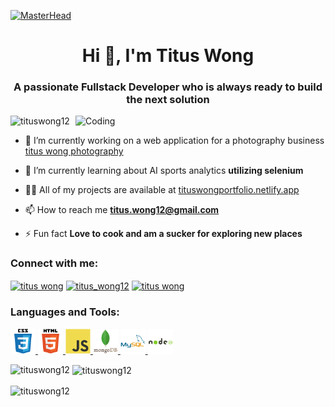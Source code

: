 [![MasterHead](https://developers.giphy.com/branch/master/static/api-512d36c09662682717108a38bbb5c57d.gif)](https://tituswong12.io)
<h1 align="center">Hi 👋, I'm Titus Wong</h1>
<h3 align="center">A passionate Fullstack Developer who is always ready to build the next solution</h3>

<img align="right" alt="Coding" width ="400" src="https://dxbcode.com/assets/images/index-meta.gif">


<p align="left"> <img src="https://komarev.com/ghpvc/?username=tituswong12&label=Profile%20views&color=0e75b6&style=flat" alt="tituswong12" /> </p>

- 🔭 I’m currently working on a web application for a photography business [titus wong photography](https://tituswongphotography.netlify.app/)

- 🌱 I’m currently learning about AI sports analytics **utilizing selenium**

- 👨‍💻 All of my projects are available at [tituswongportfolio.netlify.app](tituswongportfolio.netlify.app)

- 📫 How to reach me **titus.wong12@gmail.com**

- ⚡ Fun fact **Love to cook and am a sucker for exploring new places**

<h3 align="left">Connect with me:</h3>
<p align="left">
<a href="https://linkedin.com/in/titus wong" target="blank"><img align="center" src="https://raw.githubusercontent.com/rahuldkjain/github-profile-readme-generator/master/src/images/icons/Social/linked-in-alt.svg" alt="titus wong" height="30" width="40" /></a>
<a href="https://www.hackerrank.com/titus_wong12" target="blank"><img align="center" src="https://raw.githubusercontent.com/rahuldkjain/github-profile-readme-generator/master/src/images/icons/Social/hackerrank.svg" alt="titus_wong12" height="30" width="40" /></a>
<a href="https://www.leetcode.com/titus wong" target="blank"><img align="center" src="https://raw.githubusercontent.com/rahuldkjain/github-profile-readme-generator/master/src/images/icons/Social/leet-code.svg" alt="titus wong" height="30" width="40" /></a>
</p>

<h3 align="left">Languages and Tools:</h3>
<p align="left"> <a href="https://www.w3schools.com/css/" target="_blank" rel="noreferrer"> <img src="https://raw.githubusercontent.com/devicons/devicon/master/icons/css3/css3-original-wordmark.svg" alt="css3" width="40" height="40"/> </a> <a href="https://www.w3.org/html/" target="_blank" rel="noreferrer"> <img src="https://raw.githubusercontent.com/devicons/devicon/master/icons/html5/html5-original-wordmark.svg" alt="html5" width="40" height="40"/> </a> <a href="https://developer.mozilla.org/en-US/docs/Web/JavaScript" target="_blank" rel="noreferrer"> <img src="https://raw.githubusercontent.com/devicons/devicon/master/icons/javascript/javascript-original.svg" alt="javascript" width="40" height="40"/> </a> <a href="https://www.mongodb.com/" target="_blank" rel="noreferrer"> <img src="https://raw.githubusercontent.com/devicons/devicon/master/icons/mongodb/mongodb-original-wordmark.svg" alt="mongodb" width="40" height="40"/> </a> <a href="https://www.mysql.com/" target="_blank" rel="noreferrer"> <img src="https://raw.githubusercontent.com/devicons/devicon/master/icons/mysql/mysql-original-wordmark.svg" alt="mysql" width="40" height="40"/> </a> <a href="https://nodejs.org" target="_blank" rel="noreferrer"> <img src="https://raw.githubusercontent.com/devicons/devicon/master/icons/nodejs/nodejs-original-wordmark.svg" alt="nodejs" width="40" height="40"/> </a> </p>

<p><img align="left" src="https://github-readme-stats.vercel.app/api/top-langs?username=tituswong12&show_icons=true&locale=en&layout=compact" alt="tituswong12" /></p>

<p>&nbsp;<img align="center" src="https://github-readme-stats.vercel.app/api?username=tituswong12&show_icons=true&locale=en" alt="tituswong12" /></p>

<p><img align="center" src="https://github-readme-streak-stats.herokuapp.com/?user=tituswong12&" alt="tituswong12" /></p>
